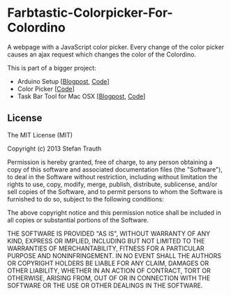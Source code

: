 Farbtastic-Colorpicker-For-Colordino
====================================

A webpage with a JavaScript color picker. Every change of the color picker causes an ajax request which changes the color of the Colordino.

This is part of a bigger project:

* Arduino Setup [[Blogpost](http://funkenstrahlen.de/blog/2013/02/26/arduino-blinkenlights-projekt/), [Code](https://github.com/i42n/arduino_blinkenlights)]
* Color Picker [[Code](https://github.com/i42n/Farbtastic-Colorpicker-For-Colordino)]
* Task Bar Tool for Mac OSX [[Blogpost](http://www.funkenstrahlen.de/blog/2013/04/29/colordino/), [Code](https://github.com/i42n/Colordino)]

License
-------

The MIT License (MIT)

Copyright (c) 2013 Stefan Trauth

Permission is hereby granted, free of charge, to any person obtaining a copy
of this software and associated documentation files (the "Software"), to deal
in the Software without restriction, including without limitation the rights
to use, copy, modify, merge, publish, distribute, sublicense, and/or sell
copies of the Software, and to permit persons to whom the Software is
furnished to do so, subject to the following conditions:

The above copyright notice and this permission notice shall be included in all
copies or substantial portions of the Software.

THE SOFTWARE IS PROVIDED "AS IS", WITHOUT WARRANTY OF ANY KIND, EXPRESS OR
IMPLIED, INCLUDING BUT NOT LIMITED TO THE WARRANTIES OF MERCHANTABILITY,
FITNESS FOR A PARTICULAR PURPOSE AND NONINFRINGEMENT. IN NO EVENT SHALL THE
AUTHORS OR COPYRIGHT HOLDERS BE LIABLE FOR ANY CLAIM, DAMAGES OR OTHER
LIABILITY, WHETHER IN AN ACTION OF CONTRACT, TORT OR OTHERWISE, ARISING FROM,
OUT OF OR IN CONNECTION WITH THE SOFTWARE OR THE USE OR OTHER DEALINGS IN THE
SOFTWARE.
